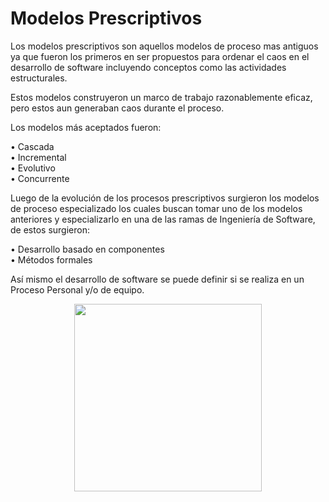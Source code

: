 # Modelos Prescriptivos

Los modelos prescriptivos son aquellos modelos de proceso mas antiguos ya que fueron los primeros en ser propuestos para ordenar el caos en el desarrollo de software incluyendo conceptos como las actividades estructurales. </br>

Estos modelos construyeron un marco de trabajo razonablemente eficaz, pero estos aun generaban caos durante el proceso. </br>

Los modelos más aceptados fueron: 

•	Cascada </br>
•	Incremental </br>
•	Evolutivo </br>
•	Concurrente </br>

Luego de la evolución de los procesos prescriptivos surgieron los modelos de proceso especializado los cuales buscan tomar uno de los modelos anteriores y especializarlo en una de las ramas de Ingeniería de Software, de estos surgieron:

•	Desarrollo basado en componentes </br>
•	Métodos formales

Así mismo el desarrollo de software se puede definir si se realiza en un Proceso Personal y/o de equipo.


<p align="center">
<img
    src="https://miro.medium.com/max/1000/0*IzcrwKc3tXqje4r-.png"
    width="300px"
/>
 </p>
